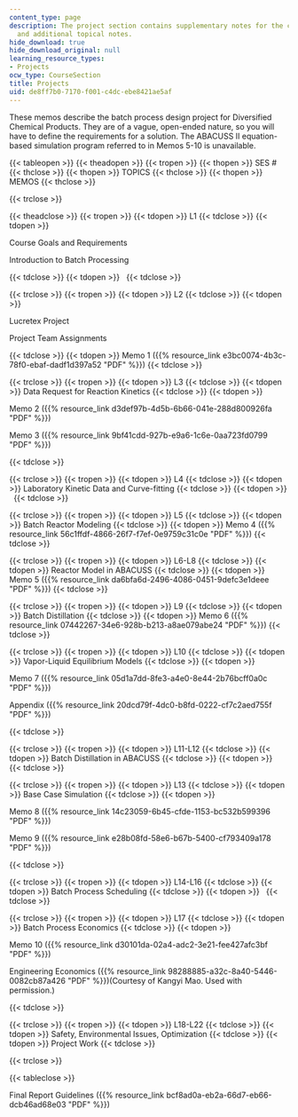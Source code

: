 ```yaml
---
content_type: page
description: The project section contains supplementary notes for the course text
  and additional topical notes.
hide_download: true
hide_download_original: null
learning_resource_types:
- Projects
ocw_type: CourseSection
title: Projects
uid: de8ff7b0-7170-f001-c4dc-ebe8421ae5af
---
```


These memos describe the batch process design project for Diversified Chemical Products. They are of a vague, open-ended nature, so you will have to define the requirements for a solution. The ABACUSS II equation-based simulation program referred to in Memos 5-10 is unavailable.

{{< tableopen >}}
{{< theadopen >}}
{{< tropen >}}
{{< thopen >}}
SES #
{{< thclose >}}
{{< thopen >}}
TOPICS
{{< thclose >}}
{{< thopen >}}
MEMOS
{{< thclose >}}

{{< trclose >}}

{{< theadclose >}}
{{< tropen >}}
{{< tdopen >}}
L1
{{< tdclose >}}
{{< tdopen >}}


Course Goals and Requirements

Introduction to Batch Processing


{{< tdclose >}}
{{< tdopen >}}
 
{{< tdclose >}}

{{< trclose >}}
{{< tropen >}}
{{< tdopen >}}
L2
{{< tdclose >}}
{{< tdopen >}}


Lucretex Project

Project Team Assignments


{{< tdclose >}}
{{< tdopen >}}
Memo 1 ({{% resource_link e3bc0074-4b3c-78f0-ebaf-dadf1d397a52 "PDF" %}})
{{< tdclose >}}

{{< trclose >}}
{{< tropen >}}
{{< tdopen >}}
L3
{{< tdclose >}}
{{< tdopen >}}
Data Request for Reaction Kinetics
{{< tdclose >}}
{{< tdopen >}}


Memo 2 ({{% resource_link d3def97b-4d5b-6b66-041e-288d800926fa "PDF" %}})

Memo 3 ({{% resource_link 9bf41cdd-927b-e9a6-1c6e-0aa723fd0799 "PDF" %}})


{{< tdclose >}}

{{< trclose >}}
{{< tropen >}}
{{< tdopen >}}
L4
{{< tdclose >}}
{{< tdopen >}}
Laboratory Kinetic Data and Curve-fitting
{{< tdclose >}}
{{< tdopen >}}
 
{{< tdclose >}}

{{< trclose >}}
{{< tropen >}}
{{< tdopen >}}
L5
{{< tdclose >}}
{{< tdopen >}}
Batch Reactor Modeling
{{< tdclose >}}
{{< tdopen >}}
Memo 4 ({{% resource_link 56c1ffdf-4866-26f7-f7ef-0e9759c31c0e "PDF" %}})
{{< tdclose >}}

{{< trclose >}}
{{< tropen >}}
{{< tdopen >}}
L6-L8
{{< tdclose >}}
{{< tdopen >}}
Reactor Model in ABACUSS
{{< tdclose >}}
{{< tdopen >}}
Memo 5 ({{% resource_link da6bfa6d-2496-4086-0451-9defc3e1deee "PDF" %}})
{{< tdclose >}}

{{< trclose >}}
{{< tropen >}}
{{< tdopen >}}
L9
{{< tdclose >}}
{{< tdopen >}}
Batch Distillation
{{< tdclose >}}
{{< tdopen >}}
Memo 6 ({{% resource_link 07442267-34e6-928b-b213-a8ae079abe24 "PDF" %}})
{{< tdclose >}}

{{< trclose >}}
{{< tropen >}}
{{< tdopen >}}
L10
{{< tdclose >}}
{{< tdopen >}}
Vapor-Liquid Equilibrium Models
{{< tdclose >}}
{{< tdopen >}}


Memo 7 ({{% resource_link 05d1a7dd-8fe3-a4e0-8e44-2b76bcff0a0c "PDF" %}})

Appendix ({{% resource_link 20dcd79f-4dc0-b8fd-0222-cf7c2aed755f "PDF" %}})


{{< tdclose >}}

{{< trclose >}}
{{< tropen >}}
{{< tdopen >}}
L11-L12
{{< tdclose >}}
{{< tdopen >}}
Batch Distillation in ABACUSS
{{< tdclose >}}
{{< tdopen >}}
 
{{< tdclose >}}

{{< trclose >}}
{{< tropen >}}
{{< tdopen >}}
L13
{{< tdclose >}}
{{< tdopen >}}
Base Case Simulation
{{< tdclose >}}
{{< tdopen >}}


Memo 8 ({{% resource_link 14c23059-6b45-cfde-1153-bc532b599396 "PDF" %}})

Memo 9 ({{% resource_link e28b08fd-58e6-b67b-5400-cf793409a178 "PDF" %}})


{{< tdclose >}}

{{< trclose >}}
{{< tropen >}}
{{< tdopen >}}
L14-L16
{{< tdclose >}}
{{< tdopen >}}
Batch Process Scheduling
{{< tdclose >}}
{{< tdopen >}}
 
{{< tdclose >}}

{{< trclose >}}
{{< tropen >}}
{{< tdopen >}}
L17
{{< tdclose >}}
{{< tdopen >}}
Batch Process Economics
{{< tdclose >}}
{{< tdopen >}}


Memo 10 ({{% resource_link d30101da-02a4-adc2-3e21-fee427afc3bf "PDF" %}})

Engineering Economics ({{% resource_link 98288885-a32c-8a40-5446-0082cb87a426 "PDF" %}})(Courtesy of Kangyi Mao. Used with permission.)


{{< tdclose >}}

{{< trclose >}}
{{< tropen >}}
{{< tdopen >}}
L18-L22
{{< tdclose >}}
{{< tdopen >}}
Safety, Environmental Issues, Optimization
{{< tdclose >}}
{{< tdopen >}}
Project Work
{{< tdclose >}}

{{< trclose >}}

{{< tableclose >}}

Final Report Guidelines ({{% resource_link bcf8ad0a-eb2a-66d7-eb66-dcb46ad68e03 "PDF" %}})